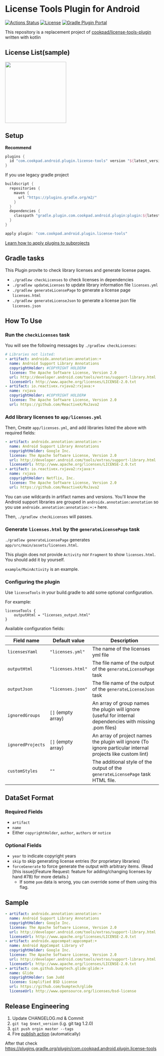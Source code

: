 # License Tools Plugin for Android

[![Actions Status](https://github.com/cookpad/LicenseToolsPlugin/workflows/Android%20CI/badge.svg)](https://github.com/cookpad/LicenseToolsPlugin/actions)
[![License](https://img.shields.io/badge/License-Apache%202.0-orange.svg)](https://opensource.org/licenses/Apache-2.0)
[![Gradle Plugin Portal](https://img.shields.io/maven-metadata/v/https/plugins.gradle.org/m2/com/cookpad/android/plugin/license-tools/com.cookpad.android.plugin.license-tools.gradle.plugin/maven-metadata.xml.svg?colorB=007ec6&label=gradle%20potal)](https://plugins.gradle.org/plugin/com.cookpad.android.plugin.license-tools)

This repository is a replacement project of [cookpad/license-tools-plugin](https://github.com/cookpad/license-tools-plugin) written with kotlin

## License List(sample)

<img src="https://user-images.githubusercontent.com/1908396/103847983-bc7ce780-50e4-11eb-804e-1837113fd61b.png" width=200 />

## Setup

**Recommend**

```gradle
plugins {
  id "com.cookpad.android.plugin.license-tools" version "${latest_version}"
}
```

If you use legacy gradle project

```gradle
buildscript {
  repositories {
    maven {
      url "https://plugins.gradle.org/m2/"
    }
  }
  dependencies {
    classpath "gradle.plugin.com.cookpad.android.plugin:plugin:${latest_version}"
  }
}

apply plugin: "com.cookpad.android.plugin.license-tools"
```

[Learn how to apply plugins to subprojects](https://docs.gradle.org/current/userguide/plugins.html#sec:subprojects_plugins_dsl)

## Gradle tasks

This Plugin provite to check library licenses and generate license pages.

- `./gradlew checkLicenses` to check licenses in dependencies
- `./gradlew updateLicenses` to update library information file `licenses.yml`
- `./gradlew generateLicensePage` to generate a license page `licenses.html`
- `./gradlew generateLicenseJson` to generate a license json file `licenses.json`

## How To Use

### Run the `checkLicenses` task

You will see the following messages by `./gradlew checkLicenses`:

```yaml
# Libraries not listed:
- artifact: androidx.annotation:annotation:+
  name: Android Support Library Annotations
  copyrightHolder: #COPYRIGHT HOLDER#
  license: The Apache Software License, Version 2.0
  url: http://developer.android.com/tools/extras/support-library.html
  licenseUrl: http://www.apache.org/licenses/LICENSE-2.0.txt
- artifact: io.reactivex.rxjava2:rxjava:+
  name: rxjava
  copyrightHolder: #COPYRIGHT HOLDER#
  license: The Apache Software License, Version 2.0
  url: https://github.com/ReactiveX/RxJava2
```

### Add library licenses to `app/licenses.yml`

Then, Create `app/licenses.yml`, and add libraries listed the above with required fields:

```yaml
- artifact: androidx.annotation:annotation:+
  name: Android Support Library Annotations
  copyrightHolder: Google Inc.
  license: The Apache Software License, Version 2.0
  url: http://developer.android.com/tools/extras/support-library.html
  licenseUrl: http://www.apache.org/licenses/LICENSE-2.0.txt
- artifact: io.reactivex.rxjava2:rxjava:+
  name: rxjava
  copyrightHolder: Netflix, Inc.
  license: The Apache Software License, Version 2.0
  url: https://github.com/ReactiveX/RxJava2
```

You can use wildcards in artifact names and versions.
You'll know the Android support libraries are grouped in `androidx.annotation:annotation` so you use `androidx.annotation:annotation:+:+` here.

Then, `./gradlew checkLicenses` will passes.

### Generate `licenses.html` by the `generateLicensePage` task

`./gradlew generateLicensePage` generates `app/src/main/assets/licenses.html`.

This plugin does not provide `Activity` nor `Fragment` to show `licenses.html`. You should add it by yourself.

`example/MainActivity` is an example.

### Configuring the plugin

Use `licenseTools` in your build.gradle to add some optional configuration.

For example:

```
licenseTools {
    outputHtml = "licenses_output.html"
}
```

Available configuration fields:

| Field name        | Default value      | Description                                                                                                |
| ----------------- | ------------------ | ---------------------------------------------------------------------------------------------------------- |
| `licensesYaml`    | `"licenses.yml"`   | The name of the licenses yml file                                                                          |
| `outputHtml`      | `"licenses.html"`  | The file name of the output of the `generateLicensePage` task                                              |
| `outputJson`      | `"licenses.json"`  | The file name of the output of the `generateLicenseJson` task                                              |
| `ignoredGroups`   | `[]` (empty array) | An array of group names the plugin will ignore (useful for internal dependencies with missing .pom files)  |
| `ignoredProjects` | `[]` (empty array) | An array of project names the plugin will ignore (To ignore particular internal projects like custom lint) |
| `customStyles`    | `""`               | The additional style of the output of the `generateLicensePage` task HTML file.                     |

## DataSet Format

### Required Fields

- `artifact`
- `name`
- Either `copyrightHolder`, `author`, `authors` or `notice`

### Optional Fields

- `year` to indicate copyright years
- `skip` to skip generating license entries (for proprietary libraries)
- `forceGenerate` to force generate the output with arbitrary items. (Read [this issue](Feature Request: feature for adding/changing licenses by hand #78) for more details.)
  - If some `pom` data is wrong, you can override some of them using this flag.

## Sample

```yaml
- artifact: androidx.annotation:annotation:+
  name: Android Support Library Annotations
  copyrightHolder: Google Inc.
  license: The Apache Software License, Version 2.0
  url: http://developer.android.com/tools/extras/support-library.html
  licenseUrl: http://www.apache.org/licenses/LICENSE-2.0.txt
- artifact: androidx.appcompat:appcompat:+
  name: Android AppCompat Library v7
  copyrightHolder: Google Inc.
  license: The Apache Software License, Version 2.0
  url: http://developer.android.com/tools/extras/support-library.html
  licenseUrl: http://www.apache.org/licenses/LICENSE-2.0.txt
- artifact: com.github.bumptech.glide:glide:+
  name: Glide
  copyrightHolder: Sam Judd
  license: Simplified BSD License
  url: https://github.com/bumptech/glide
  licenseUrl: http://www.opensource.org/licenses/bsd-license
```

## Release Engineering

1. Update CHANGELOG.md & Commit
1. `git tag $next_version` (i.g. git tag 1.2.0)
1. `git push orgin master --tags`
1. Fire [publish action](https://github.com/cookpad/LicenseToolsPlugin/actions?query=workflow%3APublish) (automatically)

After that check https://plugins.gradle.org/plugin/com.cookpad.android.plugin.license-tools
